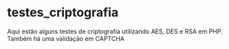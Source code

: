 # testes_criptografia
Aqui estão alguns testes de criptografia utilizando AES, DES e RSA em PHP. Também há uma validação em CAPTCHA
